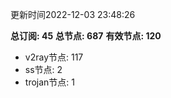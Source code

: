 更新时间2022-12-03 23:48:26

**总订阅: 45**
**总节点: 687**
**有效节点: 120**
- v2ray节点: 117
- ss节点: 2
- trojan节点: 1
